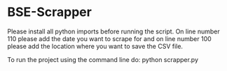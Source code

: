 # BSE-Scrapper

Please install all python imports before running the script.
On line number 110 please add the date you want to scrape for and on line number 100 please add the location where you want to save the CSV file.

To run the project using the command line do:
python scrapper.py
